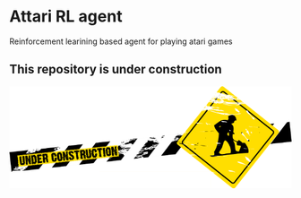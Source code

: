 # Attari RL agent
Reinforcement learining based agent for playing atari games
## This repository is under construction
![image info](images/under_construction.png)

